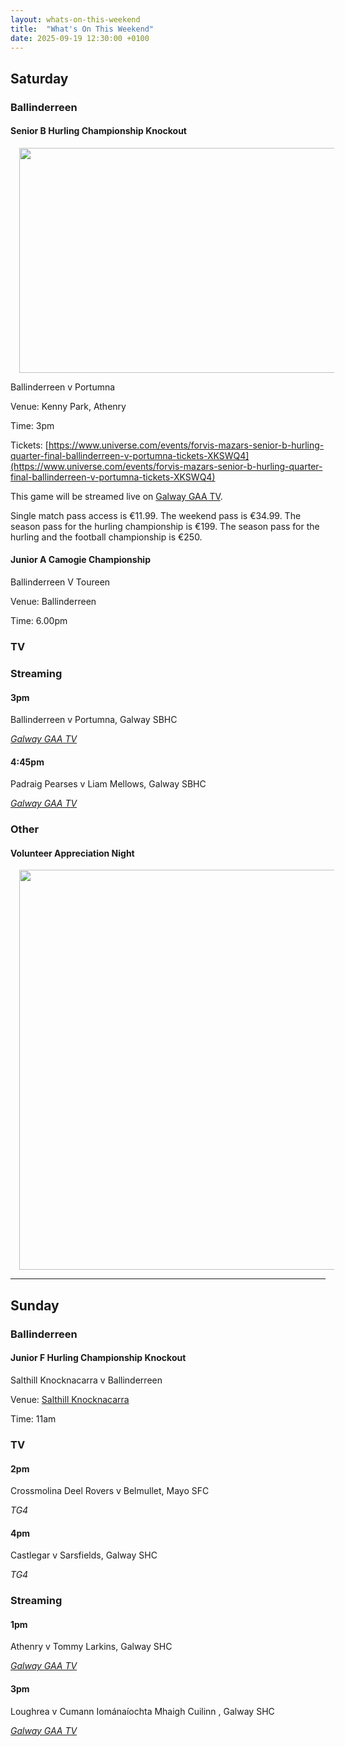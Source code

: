 ```yaml
---
layout: whats-on-this-weekend
title:  "What's On This Weekend"
date: 2025-09-19 12:30:00 +0100
---
```


## Saturday

### Ballinderreen

#### Senior B Hurling Championship Knockout

<a href="https://blogger.googleusercontent.com/img/b/R29vZ2xl/AVvXsEjdCy0ZKAcvWq46vrCJxOAx8FRubxRDz9ce7XnOzrsGTv7Hg6qzJF_lhX2jedXapM9f-geKP5nfdvtzluAL-QhehKnHgVCeKVYpGGu2cdOzQvLPN_MX86WXGALNKlQZoTdw0htzAVisB4kJsHBfdbISE_nd4L-UC5YIFLAemXCvpq_HrVA6crWWuNI9z_KC/s1600/asset-preview-l2YeWIn86sxHBd1H.png" style="margin-left: 1em; margin-right: 1em;"><img border="0" data-original-height="900" data-original-width="1600" height="360" src="https://blogger.googleusercontent.com/img/b/R29vZ2xl/AVvXsEjdCy0ZKAcvWq46vrCJxOAx8FRubxRDz9ce7XnOzrsGTv7Hg6qzJF_lhX2jedXapM9f-geKP5nfdvtzluAL-QhehKnHgVCeKVYpGGu2cdOzQvLPN_MX86WXGALNKlQZoTdw0htzAVisB4kJsHBfdbISE_nd4L-UC5YIFLAemXCvpq_HrVA6crWWuNI9z_KC/w640-h360/asset-preview-l2YeWIn86sxHBd1H.png" width="640" /></a>

Ballinderreen v Portumna

Venue: Kenny Park, Athenry

Time: 3pm

Tickets: [https://www.universe.com/events/forvis-mazars-senior-b-hurling-quarter-final-ballinderreen-v-portumna-tickets-XKSWQ4](https://www.universe.com/events/forvis-mazars-senior-b-hurling-quarter-final-ballinderreen-v-portumna-tickets-XKSWQ4)

This game will be streamed live on [Galway GAA TV](https://page.inplayer.com/galwaygaatv/item.html?id=5055948).

Single match pass access is €11.99. The weekend pass is €34.99. The season pass for the hurling championship is €199. The season pass for the hurling and the football championship is €250.

#### Junior A Camogie Championship

Ballinderreen V Toureen

Venue: Ballinderreen

Time: 6.00pm

### TV

### Streaming

#### 3pm

Ballinderreen v Portumna, Galway SBHC

[*Galway GAA TV*](https://page.inplayer.com/galwaygaatv/item.html?id=5055948)

#### 4:45pm

Padraig Pearses v Liam Mellows, Galway SBHC

[*Galway GAA TV*](https://page.inplayer.com/galwaygaatv/item.html?id=5055947)

### Other

#### Volunteer Appreciation Night

<a href="https://blogger.googleusercontent.com/img/b/R29vZ2xl/AVvXsEiZulrsS1RDMcjxF22cNcylJxVllWhh4C3bdJymePxKk71z0grPBZatjWJ0jiPhSZ7cicR1lxjd5f4LXLvOelOIqXMZvqPAcrWfStRyT6VepR7F7Eutt7y-v9MjbPKyLe0YYYerR3IQlqn1_mFhxSmMNSqHglX9cNItHRLwevBmQAnhKbfYZLX_wgg559il/s1350/appreciation.jpg" style="margin-left: 1em; margin-right: 1em;"><img border="0" data-original-height="1350" data-original-width="1080" height="640" src="https://blogger.googleusercontent.com/img/b/R29vZ2xl/AVvXsEiZulrsS1RDMcjxF22cNcylJxVllWhh4C3bdJymePxKk71z0grPBZatjWJ0jiPhSZ7cicR1lxjd5f4LXLvOelOIqXMZvqPAcrWfStRyT6VepR7F7Eutt7y-v9MjbPKyLe0YYYerR3IQlqn1_mFhxSmMNSqHglX9cNItHRLwevBmQAnhKbfYZLX_wgg559il/w512-h640/appreciation.jpg" width="512" /></a>

---

## Sunday

### Ballinderreen

#### Junior F Hurling Championship Knockout

Salthill Knocknacarra v Ballinderreen

Venue: [Salthill Knocknacarra](https://www.google.com/maps?cid=8950135562625538441&source=mc)

Time: 11am

### TV

#### 2pm

Crossmolina Deel Rovers v Belmullet, Mayo SFC

*TG4*

#### 4pm

Castlegar v Sarsfields, Galway SHC

*TG4*

### Streaming

#### 1pm

Athenry v Tommy Larkins, Galway SHC

[*Galway GAA TV*](https://page.inplayer.com/galwaygaatv/item.html?id=5055946)

#### 3pm

Loughrea v Cumann Iománaíochta Mhaigh Cuilinn , Galway SHC

[*Galway GAA TV*](https://page.inplayer.com/galwaygaatv/item.html?id=5055944)